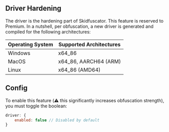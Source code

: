 ## Driver Hardening

The driver is the hardening part of Skidfuscator. This feature is reserved to Premium. In a nutshell,
per obfuscation, a new driver is generated and compiled for the following architectures:

| Operating System | Supported Architectures |
|------------------|-------------------------|
| Windows          | x64_86                  |
| MacOS            | x64_86, AARCH64 (ARM)   |
| Linux            | x64_86 (AMD64)          |


## Config
To enable this feature (:warning: this significantly increases obfuscation strength), you must toggle the boolean:

```js
driver: {
    enabled: false // Disabled by default
}
```